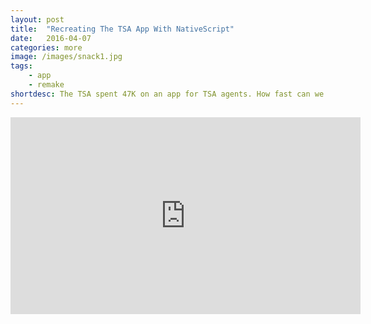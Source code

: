 ```yaml
---
layout: post
title:  "Recreating The TSA App With NativeScript"
date:   2016-04-07
categories: more
image: /images/snack1.jpg
tags: 
    - app
    - remake   
shortdesc: The TSA spent 47K on an app for TSA agents. How fast can we recreate that app in NativeScript? Let’s find out.
---
```

<iframe width="560" height="315" src="https://www.youtube.com/embed/QyOlKIOlNFA" frameborder="0" allowfullscreen></iframe>